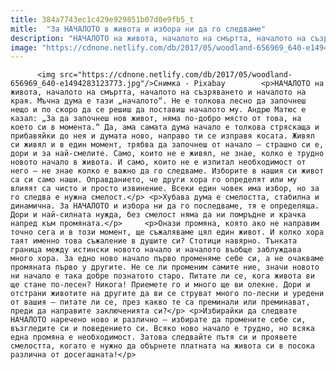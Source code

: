 ```yaml
---
title: 384a7743ec1c429e929851b07d0e9fb5_t
mitle:  "За НАЧАЛОТО в живота и избора ни да го следваме"
description: "НАЧАЛОТО на живота, началото на смъртта, началото на съзряването и началото на края. Мъчна дума е тази „началото“. Не е толкова лесно да започнеш нещо и по скоро да се решиш да поставиш началото му. Андрю Матюс е казал: „За да започнеш нов живот, няма по-добро място от това, на което си в момента.“ Да, …"
image: "https://cdnone.netlify.com/db/2017/05/woodland-656969_640-e1494283123773.jpg"
---
```


          <img src="https://cdnone.netlify.com/db/2017/05/woodland-656969_640-e1494283123773.jpg"/>Снимка - Pixabay        <p>НАЧАЛОТО на живота, началото на смъртта, началото на съзряването и началото на края. Мъчна дума е тази „началото“. Не е толкова лесно да започнеш нещо и по скоро да се решиш да поставиш началото му. Андрю Матюс е казал: „За да започнеш нов живот, няма по-добро място от това, на което си в момента.“ Да, ама самата дума начало е толкова стряскаща и прибавяйки до нея и думата ново, направо ти се изправя косата. Живял си живял и в един момент, трябва да започнеш от начало – страшно си е, дори и за най-смелите. Само, които не е живял, не знае, колко е трудно новото начало в живота. И само, които не е изпитал необходимост от него – не знае колко е важно да го следваме. Изборите в нашия си живот са си само наши. Оправданието, че други хора го определят или му влияят са чисто и просто извинение. Всеки един човек има избор, но за го следва е нужна смелост.</p> <p>Хубава дума е смелостта, стабилна и динамична. За НАЧАЛОТО и избора ни да го последваме, тя е определяща. Дори и най-силната нужда, без смелост няма да ни помръдне и крачка напред към промяната.</p>     <p>Онази промяна, която ако не направим точно сега и в този момент, ще съжаляваме цял един живот. И колко хора таят именно това съжаление в душите си? Стотици навярно. Тънката граница между истински новото начало и началото въобще заблуждава много хора. За едно ново начало първо променяме себе си, а не очакваме промяната първо у другите. Не се ли променим самите ние, значи новото ни начало е така добре познатото старо. Питате ли се, кога живота ви ще стане по-лесен? Никога! Приемете го и много ще ви олекне. Дори и отстрани животите на другите да ви се струват много по-лесни и уредени от вашия – питате ли се, през какво те са преминали или преминават, преди да направите заключенията си?</p> <p>Избирайки да следвате НАЧАЛОТО наречено ново и различно – избирате да промените себе си, възгледите си и поведението си. Всяко ново начало е трудно, но всяка една промяна е необходимост. Затова следвайте пътя си и проявете смелостта, когато е нужно да обърнете платната на живота си в посока различна от досегашната!</p>        